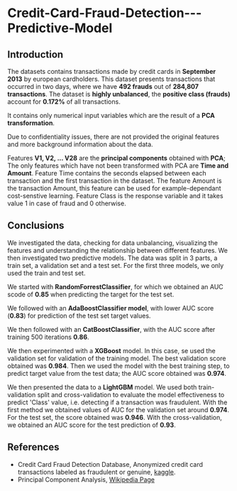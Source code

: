 # Credit-Card-Fraud-Detection---Predictive-Model

## Introduction
The datasets contains transactions made by credit cards in **September 2013** by european cardholders. This dataset presents transactions that occurred in two days, where we have **492 frauds** out of **284,807 transactions**. The dataset is **highly unbalanced**, the **positive class (frauds)** account for **0.172%** of all transactions.

It contains only numerical input variables which are the result of a **PCA transformation**.

Due to confidentiality issues, there are not provided the original features and more background information about the data.

Features **V1, V2, ... V28** are the **principal components** obtained with **PCA**;
The only features which have not been transformed with PCA are **Time and Amount**. Feature Time contains the seconds elapsed between each transaction and the first transaction in the dataset. The feature Amount is the transaction Amount, this feature can be used for example-dependant cost-senstive learning.
Feature Class is the response variable and it takes value 1 in case of fraud and 0 otherwise.

## Conclusions
We investigated the data, checking for data unbalancing, visualizing the features and understanding the relationship between different features. We then investigated two predictive models. The data was split in 3 parts, a train set, a validation set and a test set. For the first three models, we only used the train and test set.

We started with **RandomForrestClassifier**, for which we obtained an AUC scode of **0.85** when predicting the target for the test set.

We followed with an **AdaBoostClassifier model**, with lower AUC score (**0.83**) for prediction of the test set target values.

We then followed with an **CatBoostClassifier**, with the AUC score after training 500 iterations **0.86**.

We then experimented with a **XGBoost** model. In this case, se used the validation set for validation of the training model. The best validation score obtained was **0.984**. Then we used the model with the best training step, to predict target value from the test data; the AUC score obtained was **0.974**.

We then presented the data to a **LightGBM** model. We used both train-validation split and cross-validation to evaluate the model effectiveness to predict 'Class' value, i.e. detecting if a transaction was fraudulent. With the first method we obtained values of AUC for the validation set around **0.974**. For the test set, the score obtained was **0.946**.
With the cross-validation, we obtained an AUC score for the test prediction of **0.93**.

## References
- Credit Card Fraud Detection Database, Anonymized credit card transactions labeled as fraudulent or genuine, [kaggle](https://www.kaggle.com/mlg-ulb/creditcardfraud).
- Principal Component Analysis, [Wikipedia Page](https://en.wikipedia.org/wiki/Principal_component_analysis)
